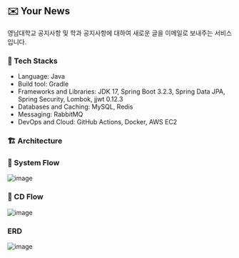 ## ✉️ Your News
영남대학교 공지사항 및 학과 공지사항에 대하여 새로운 글을 이메일로 보내주는 서비스입니다.

### 🚀 Tech Stacks
 - Language: Java
 - Build tool: Gradle
 - Frameworks and Libraries: JDK 17, Spring Boot 3.2.3, Spring Data JPA, Spring Security, Lombok, jjwt 0.12.3
 - Databases and Caching: MySQL, Redis
 - Messaging: RabbitMQ
 - DevOps and Cloud: GitHub Actions, Docker, AWS EC2
   
### 🏗️ Architecture

### 🔄 System Flow
![image](https://github.com/user-attachments/assets/6888d914-0287-462f-ae24-742cb66fd054)

### 🔧 CD Flow
![image](https://github.com/user-attachments/assets/6e122d05-bb5c-4317-9130-f3d016e69c51)


### ERD

![image](https://github.com/user-attachments/assets/11d5c5f7-411e-41ea-9fc2-7bc2f368132d)

